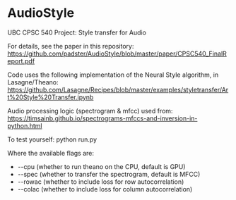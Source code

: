 # AudioStyle
UBC CPSC 540 Project: Style transfer for Audio

For details, see the paper in this repository:
  https://github.com/padster/AudioStyle/blob/master/paper/CPSC540_FinalReport.pdf

Code uses the following implementation of the Neural Style algorithm, in Lasagne/Theano:
  https://github.com/Lasagne/Recipes/blob/master/examples/styletransfer/Art%20Style%20Transfer.ipynb

Audio processing logic (spectrogram & mfcc) used from:
  https://timsainb.github.io/spectrograms-mfccs-and-inversion-in-python.html

To test yourself:
  python run.py <flags>

Where the available flags are:
  * --cpu (whether to run theano on the CPU, default is GPU)
  * --spec (whether to transfer the spectrogram, default is MFCC)
  * --rowac (whether to include loss for row autocorrelation)
  * --colac (whether to include loss for column autocorrelation)
